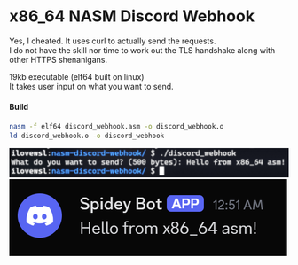# x86_64 NASM Discord Webhook
Yes, I cheated. It uses curl to actually send the requests. \
I do not have the skill nor time to work out the TLS handshake along with other HTTPS shenanigans.

19kb executable (elf64 built on linux) \
It takes user input on what you want to send.

#### Build
```sh
nasm -f elf64 discord_webhook.asm -o discord_webhook.o
ld discord_webhook.o -o discord_webhook
```

![terminal](./screenshots/terminal.png) \
![discord](./screenshots/discord.png)
